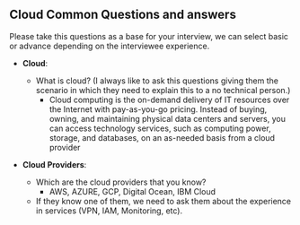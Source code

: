 ## Cloud Common Questions and answers

Please take this questions as a base for your interview, we can select basic or advance depending on the interviewee experience.


- **Cloud**:
    - What is cloud? (I always like to ask this questions giving them the scenario in which they need to explain this to a no technical person.)
    	+ Cloud computing is the on-demand delivery of IT resources over the Internet with pay-as-you-go pricing. Instead of buying, owning, and maintaining physical data centers and servers, you can access technology services, such as computing power, storage, and databases, on an as-needed basis from a cloud provider

- **Cloud Providers**:
    - Which are the cloud providers that you know?
        + AWS, AZURE, GCP, Digital Ocean, IBM Cloud
    - If they know one of them, we need to ask them about the experience in services (VPN, IAM, Monitoring, etc).